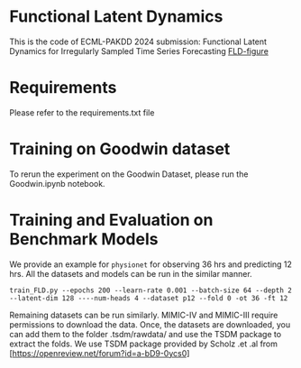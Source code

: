# Functional Latent Dynamics

This is the code of ECML-PAKDD 2024 submission: Functional Latent Dynamics for Irregularly Sampled Time Series Forecasting
[FLD-figure](FLD-Architecture.png)

# Requirements
Please refer to the requirements.txt file

# Training on Goodwin dataset
To rerun the experiment on the Goodwin Dataset, please run the Goodwin.ipynb notebook.

# Training and Evaluation on Benchmark Models

We provide an example for ``physionet`` for observing 36 hrs and predicting 12 hrs. All the datasets and models can be run in the similar manner.

```
train_FLD.py --epochs 200 --learn-rate 0.001 --batch-size 64 --depth 2 --latent-dim 128 ----num-heads 4 --dataset p12 --fold 0 -ot 36 -ft 12
```

Remaining datasets can be run similarly. MIMIC-IV and MIMIC-III require permissions to download the data. Once, the datasets are downloaded, you can add them to the folder .tsdm/rawdata/ and use the TSDM package to extract the folds. 
We use TSDM package provided by Scholz .et .al from [https://openreview.net/forum?id=a-bD9-0ycs0]
